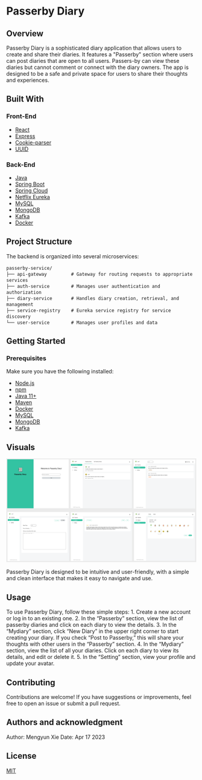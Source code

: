 # Passerby Diary

## Overview

Passerby Diary is a sophisticated diary application that allows users to create and share their diaries. It features a "Passerby" section where users can post diaries that are open to all users. Passers-by can view these diaries but cannot comment or connect with the diary owners. The app is designed to be a safe and private space for users to share their thoughts and experiences.

## Built With

### Front-End
- [React](https://reactjs.org/)
- [Express](https://expressjs.com/)
- [Cookie-parser](https://www.npmjs.com/package/cookie-parser)
- [UUID](https://www.npmjs.com/package/uuid)

### Back-End
- [Java](https://www.oracle.com/java/)
- [Spring Boot](https://spring.io/projects/spring-boot)
- [Spring Cloud](https://spring.io/projects/spring-cloud)
- [Netflix Eureka](https://github.com/Netflix/eureka)
- [MySQL](https://www.mysql.com/)
- [MongoDB](https://www.mongodb.com/)
- [Kafka](https://kafka.apache.org/)
- [Docker](https://www.docker.com/)

## Project Structure

The backend is organized into several microservices:
```
passerby-service/
├── api-gateway         # Gateway for routing requests to appropriate services
├── auth-service        # Manages user authentication and authorization
├── diary-service       # Handles diary creation, retrieval, and management
├── service-registry    # Eureka service registry for service discovery
└── user-service        # Manages user profiles and data
```

## Getting Started

### Prerequisites

Make sure you have the following installed:

- [Node.js](https://nodejs.org/)
- [npm](https://www.npmjs.com/)
- [Java 11+](https://www.oracle.com/java/technologies/javase-jdk11-downloads.html)
- [Maven](https://maven.apache.org/)
- [Docker](https://www.docker.com/get-started)
- [MySQL](https://www.mysql.com/)
- [MongoDB](https://www.mongodb.com/try/download/community)
- [Kafka](https://kafka.apache.org/downloads)


## Visuals

<img src="./passerby-web/visuals.png" alt="visuals" style="zoom:50%;" />

Passerby Diary is designed to be intuitive and user-friendly, with a simple and clean interface that makes it easy to navigate and use.

## Usage

To use Passerby Diary, follow these simple steps:
	1.	Create a new account or log in to an existing one.
	2.	In the “Passerby” section, view the list of passerby diaries and click on each diary to view the details.
	3.	In the “Mydiary” section, click “New Diary” in the upper right corner to start creating your diary. If you check “Post to Passerby,” this will share your thoughts with other users in the “Passerby” section.
	4.	In the “Mydiary” section, view the list of all your diaries. Click on each diary to view its details, and edit or delete it.
	5.	In the “Setting” section, view your profile and update your avatar.


## Contributing

Contributions are welcome! If you have suggestions or improvements, feel free to open an issue or submit a pull request.


## Authors and acknowledgment

Author: Mengyun Xie
Date: Apr 17 2023


## License

[MIT](https://choosealicense.com/licenses/mit/)
